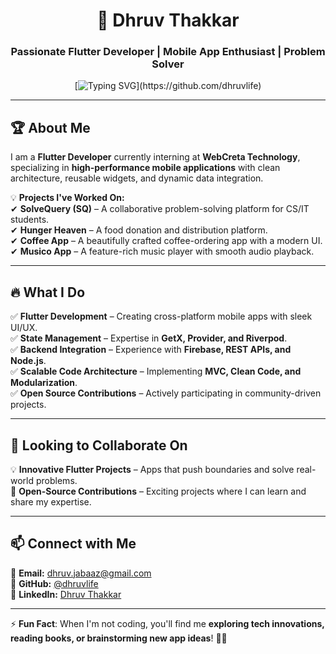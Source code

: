 <div align="center"> 

# 🚀 Dhruv Thakkar  

### Passionate Flutter Developer | Mobile App Enthusiast | Problem Solver  

[![Typing SVG](https://readme-typing-svg.demolab.com?font=Comic+Sans+MS&color=F72288&size=30&center=true&vCenter=true&width=600&height=50&lines=Welcome+to+My+GitHub!;Building+Scalable+Flutter+Apps!)](https://github.com/dhruvlife)

</div>

---

## 🏆 About Me  

I am a **Flutter Developer** currently interning at **WebCreta Technology**, specializing in **high-performance mobile applications** with clean architecture, reusable widgets, and dynamic data integration.  

💡 **Projects I've Worked On:**  
✔ **SolveQuery (SQ)** – A collaborative problem-solving platform for CS/IT students.  
✔ **Hunger Heaven** – A food donation and distribution platform.  
✔ **Coffee App** – A beautifully crafted coffee-ordering app with a modern UI.  
✔ **Musico App** – A feature-rich music player with smooth audio playback.  

---

## 🔥 What I Do  

✅ **Flutter Development** – Creating cross-platform mobile apps with sleek UI/UX.  
✅ **State Management** – Expertise in **GetX, Provider, and Riverpod**.  
✅ **Backend Integration** – Experience with **Firebase, REST APIs, and Node.js**.  
✅ **Scalable Code Architecture** – Implementing **MVC, Clean Code, and Modularization**.  
✅ **Open Source Contributions** – Actively participating in community-driven projects.  

---

## 🤝 Looking to Collaborate On  

💡 **Innovative Flutter Projects** – Apps that push boundaries and solve real-world problems.  
🔧 **Open-Source Contributions** – Exciting projects where I can learn and share my expertise.  

---

## 📫 Connect with Me  

📩 **Email:** [dhruv.jabaaz@gmail.com](mailto:dhruv.jabaaz@gmail.com)  
🔗 **GitHub:** [@dhruvlife](https://github.com/dhruvlife)  
💼 **LinkedIn:** [Dhruv Thakkar](https://www.linkedin.com/in/dhruv-thakkar-6786b32a8/)  

---

⚡ **Fun Fact**: When I'm not coding, you'll find me **exploring tech innovations, reading books, or brainstorming new app ideas**! 🚀📖  
